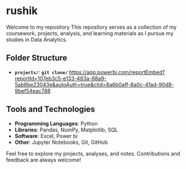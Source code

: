 # rushik
Welcome to my repository This repository serves as a collection of my coursework, projects, analysis, and learning materials as I pursue my studies in Data Analytics.

## Folder Structure

- **`projects/`**: **`git clone/`** https://app.powerbi.com/reportEmbed?reportId=107eb3c5-e133-483a-88a9-5ab6be23043e&autoAuth=true&ctid=8a6b0aff-8a0c-41ad-90d8-9bef54eac788

## Tools and Technologies

- **Programming Languages**: Python
- **Libraries**: Pandas, NumPy, Matplotlib, SQL
- **Software**: Excel, Power bi
- **Other**: Jupyter Notebooks, Git, GitHub

Feel free to explore my projects, analyses, and notes. Contributions and feedback are always welcome!
